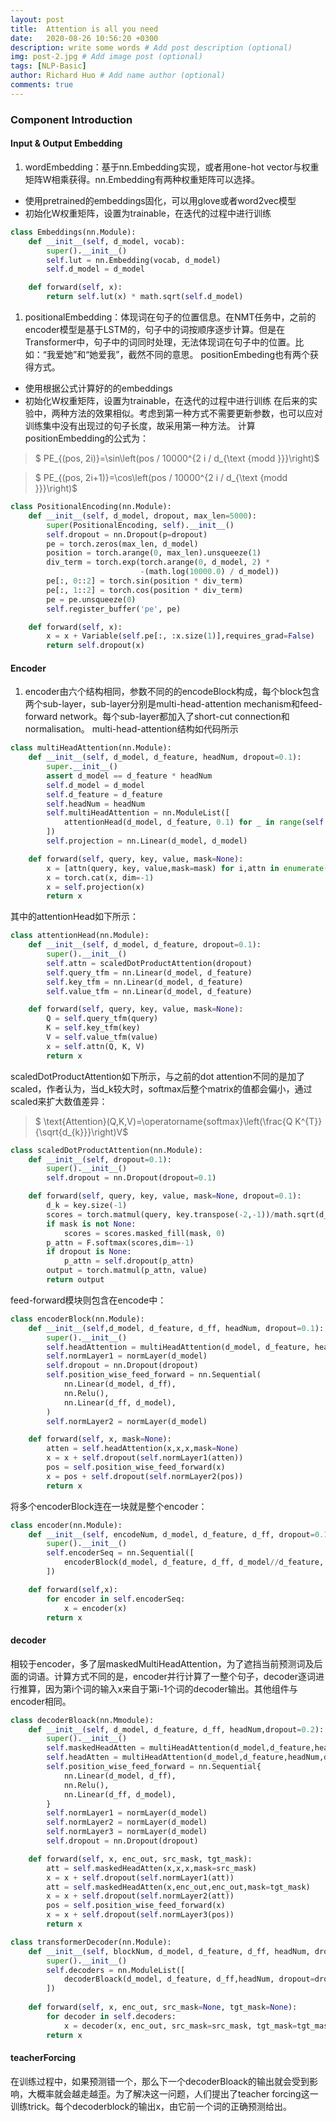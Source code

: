 ```yaml
---
layout: post
title:  Attention is all you need
date:   2020-08-26 10:56:20 +0300
description: write some words # Add post description (optional)
img: post-2.jpg # Add image post (optional)
tags: [NLP-Basic]
author: Richard Huo # Add name author (optional)
comments: true
---
```

### Component Introduction

#### Input & Output Embedding
1. wordEmbedding：基于nn.Embedding实现，或者用one-hot vector与权重矩阵W相乘获得。nn.Embedding有两种权重矩阵可以选择。
- 使用pretrained的embeddings固化，可以用glove或者word2vec模型
- 初始化W权重矩阵，设置为trainable，在迭代的过程中进行训练

```python
class Embeddings(nn.Module):
    def __init__(self, d_model, vocab):
        super().__init__()
        self.lut = nn.Embedding(vocab, d_model)
        self.d_model = d_model

    def forward(self, x):
        return self.lut(x) * math.sqrt(self.d_model) 
```
1. positionalEmbedding：体现词在句子的位置信息。在NMT任务中，之前的encoder模型是基于LSTM的，句子中的词按顺序逐步计算。但是在Transformer中，句子中的词同时处理，无法体现词在句子中的位置。比如：“我爱她”和“她爱我”，截然不同的意思。
   positionEmbeding也有两个获得方式。
- 使用根据公式计算好的的embeddings
- 初始化W权重矩阵，设置为trainable，在迭代的过程中进行训练
在后来的实验中，两种方法的效果相似。考虑到第一种方式不需要更新参数，也可以应对训练集中没有出现过的句子长度，故采用第一种方法。
计算positionEmbedding的公式为：


> $ PE_{(pos, 2i)}=\sin\left(pos / 10000^{2 i / d_{\text {modd }}}\right)$

> $ PE_{(pos, 2i+1)}=\cos\left(pos / 10000^{2 i / d_{\text {modd }}}\right)$


```python
class PositionalEncoding(nn.Module):
    def __init__(self, d_model, dropout, max_len=5000):
        super(PositionalEncoding, self).__init__()
        self.dropout = nn.Dropout(p=dropout)
        pe = torch.zeros(max_len, d_model)
        position = torch.arange(0, max_len).unsqueeze(1)
        div_term = torch.exp(torch.arange(0, d_model, 2) *
                             -(math.log(10000.0) / d_model))
        pe[:, 0::2] = torch.sin(position * div_term)
        pe[:, 1::2] = torch.cos(position * div_term)
        pe = pe.unsqueeze(0)
        self.register_buffer('pe', pe)

    def forward(self, x):
        x = x + Variable(self.pe[:, :x.size(1)],requires_grad=False)
        return self.dropout(x)
```
#### Encoder
1. encoder由六个结构相同，参数不同的的encodeBlock构成，每个block包含两个sub-layer，sub-layer分别是multi-head-attention mechanism和feed-forward network。每个sub-layer都加入了short-cut connection和normalisation。
   multi-head-attention结构如代码所示
```python
class multiHeadAttention(nn.Module):
    def __init__(self, d_model, d_feature, headNum, dropout=0.1):
        super.__init__()
        assert d_model == d_feature * headNum
        self.d_model = d_model
        self.d_feature = d_feature
        self.headNum = headNum
        self.multiHeadAttention = nn.ModuleList([
            attentionHead(d_model, d_feature, 0.1) for _ in range(self.headNum)
        ])
        self.projection = nn.Linear(d_model, d_model)

    def forward(self, query, key, value, mask=None):
        x = [attn(query, key, value,mask=mask) for i,attn in enumerate(self.multiHeadAttention)]
        x = torch.cat(x, dim=-1)
        x = self.projection(x)
        return x
```
其中的attentionHead如下所示：
```python
class attentionHead(nn.Module):
    def __init__(self, d_model, d_feature, dropout=0.1):
        super().__init__()
        self.attn = scaledDotProductAttention(dropout)
        self.query_tfm = nn.Linear(d_model, d_feature)
        self.key_tfm = nn.Linear(d_model, d_feature)
        self.value_tfm = nn.Linear(d_model, d_feature)

    def forward(self, query, key, value, mask=None):
        Q = self.query_tfm(query)
        K = self.key_tfm(key)
        V = self.value_tfm(value)
        x = self.attn(Q, K, V)
        return x
```
scaledDotProductAttention如下所示，与之前的dot attention不同的是加了scaled，作者认为，当d_k较大时，softmax后整个matrix的值都会偏小，通过scaled来扩大数值差异：

> $ \text{Attention}(Q,K,V)=\operatorname{softmax}\left(\frac{Q K^{T}}{\sqrt{d_{k}}}\right)V$


```python
class scaledDotProductAttention(nn.Module):
    def __init__(self, dropout=0.1):
        super().__init__()
        self.dropout = nn.Dropout(dropout=0.1)

    def forward(self, query, key, value, mask=None, dropout=0.1):
        d_k = key.size(-1)
        scores = torch.matmul(query, key.transpose(-2,-1))/math.sqrt(d_k)
        if mask is not None:
            scores = scores.masked_fill(mask, 0)
        p_attn = F.softmax(scores,dim=-1)
        if dropout is None:
            p_attn = self.dropout(p_attn)
        output = torch.matmul(p_attn, value)
        return output
```
feed-forward模块则包含在encode中：
```python
class encoderBlock(nn.Module):
    def __init__(self,d_model, d_feature, d_ff, headNum, dropout=0.1):
        super().__init__()
        self.headAttention = multiHeadAttention(d_model, d_feature, headNum, dropout)
        self.normLayer1 = normLayer(d_model)
        self.dropout = nn.Dropout(dropout)
        self.position_wise_feed_forward = nn.Sequential(
            nn.Linear(d_model, d_ff),
            nn.Relu(),
            nn.Linear(d_ff, d_model),
        )
        self.normLayer2 = normLayer(d_model)

    def forward(self, x, mask=None):
        atten = self.headAttention(x,x,x,mask=None)
        x = x + self.dropout(self.normLayer1(atten))
        pos = self.position_wise_feed_forward(x)
        x = pos + self.dropout(self.normLayer2(pos))
        return x
```
将多个encoderBlock连在一块就是整个encoder：
```python
class encoder(nn.Module):
    def __init__(self, encodeNum, d_model, d_feature, d_ff, dropout=0.1):
        super().__init__()
        self.encoderSeq = nn.Sequential([
            encoderBlock(d_model, d_feature, d_ff, d_model//d_feature, dropout) for _ in range(encodeNum)
        ])

    def forward(self,x):
        for encoder in self.encoderSeq:
            x = encoder(x)
        return x 
```
#### decoder
相较于encoder，多了层maskedMultiHeadAttention，为了遮挡当前预测词及后面的词语。计算方式不同的是，encoder并行计算了一整个句子，decoder逐词进行推算，因为第i个词的输入x来自于第i-1个词的decoder输出。其他组件与encoder相同。
```python
class decoderBloack(nn.Mmodule):
    def __init__(self, d_model, d_feature, d_ff, headNum,dropout=0.2):
        super().__init__()
        self.maskedHeadAtten = multiHeadAttention(d_model,d_feature,headNum,dropout=0.1)
        self.headAtten = multiHeadAttention(d_model,d_feature,headNum,dropout=0.1)
        self.position_wise_feed_forward = nn.Sequential{
            nn.Linear(d_model, d_ff),
            nn.Relu(),
            nn.Linear(d_ff, d_model),
        }
        self.normLayer1 = normLayer(d_model)
        self.normLayer2 = normLayer(d_model)
        self.normLayer3 = normLayer(d_model)
        self.dropout = nn.Dropout(dropout)

    def forward(self, x, enc_out, src_mask, tgt_mask):
        att = self.maskedHeadAtten(x,x,x,mask=src_mask)
        x = x + self.dropout(self.normLayer1(att))
        att = self.maskedHeadAtten(x,enc_out,enc_out,mask=tgt_mask)
        x = x + self.dropout(self.normLayer2(att))
        pos = self.position_wise_feed_forward(x)
        x = x + self.dropout(self.normLayer3(pos))
        return x

class transformerDecoder(nn.Module):
    def __init__(self, blockNum, d_model, d_feature, d_ff, headNum, dropout=0.1):
        super().__init__()
        self.decoders = nn.ModuleList([
            decoderBloack(d_model, d_feature, d_ff,headNum, dropout=dropout) for _ in range(blockNum)
        ])
    
    def forward(self, x, enc_out, src_mask=None, tgt_mask=None):
        for decoder in self.decoders:
            x = decoder(x, enc_out, src_mask=src_mask, tgt_mask=tgt_mask)
        return x
```

#### teacherForcing
在训练过程中，如果预测错一个，那么下一个decoderBloack的输出就会受到影响，大概率就会越走越歪。为了解决这一问题，人们提出了teacher forcing这一训练trick。每个decoderblock的输出x，由它前一个词的正确预测给出。

